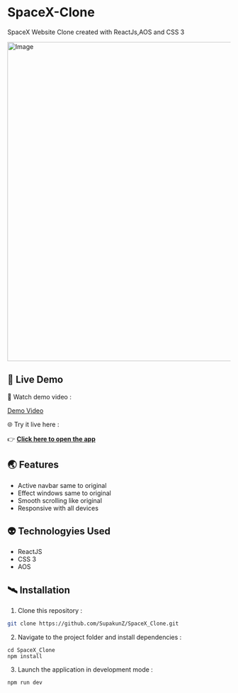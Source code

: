 # SpaceX-Clone
SpaceX Website Clone created with ReactJs,AOS and CSS 3

<img width="1280" height="720" alt="Image" src="https://github.com/user-attachments/assets/24ab7a4f-44aa-44df-ae21-0a4d8e0790dc" />

##  🚀  Live Demo 

🎥 Watch demo video :  

[Demo Video](https://github.com/SupakunZ/SpaceX_Clone/assets/168329218/3bd11cc4-65fa-48db-8d31-59d734a7e2ab)

🌐 Try it live here :  

👉  [**Click here to open the app**](https://spacex-clones.netlify.app)


## 🌏 Features

  <ul>
      <li>Active navbar same to original</li>
      <li>Effect windows same to original</li>
      <li>Smooth scrolling like original</li>
      <li>Responsive with all devices</li>
  </ul>

## 👽 Technologyies Used
  
  <ul>
      <li>ReactJS</li>
      <li>CSS 3</li>
      <li>AOS</li>
  </ul>


## 🛰️ Installation

1. Clone this repository :

```bash
git clone https://github.com/SupakunZ/SpaceX_Clone.git
```

2. Navigate to the project folder and install dependencies :

```
cd SpaceX_Clone
npm install
```

3. Launch the application in development mode :

```
npm run dev
```
